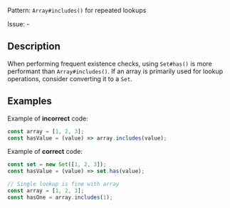 Pattern: `Array#includes()` for repeated lookups

Issue: -

## Description

When performing frequent existence checks, using `Set#has()` is more performant than `Array#includes()`. If an array is primarily used for lookup operations, consider converting it to a `Set`.

## Examples

Example of **incorrect** code:
```js
const array = [1, 2, 3];
const hasValue = (value) => array.includes(value);
```

Example of **correct** code:
```js
const set = new Set([1, 2, 3]);
const hasValue = (value) => set.has(value);

// Single lookup is fine with array
const array = [1, 2, 3];
const hasOne = array.includes(1);
```